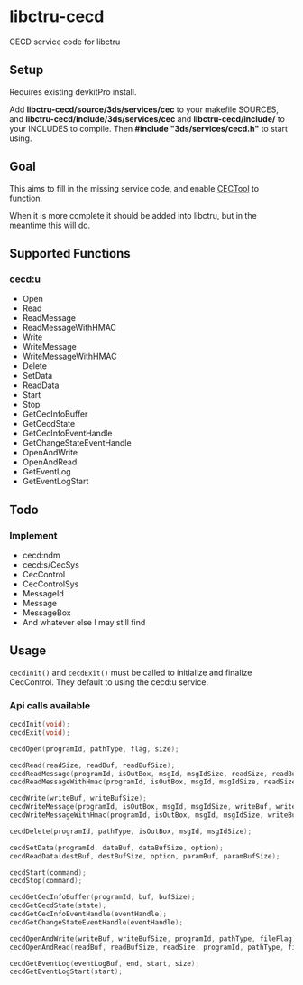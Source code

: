 # libctru-cecd
CECD service code for libctru

## Setup
Requires existing devkitPro install.

Add **libctru-cecd/source/3ds/services/cec** to your makefile SOURCES, and **libctru-cecd/include/3ds/services/cec** and **libctru-cecd/include/** to your INCLUDES to compile. Then **#include "3ds/services/cecd.h"** to start using.

## Goal
This aims to fill in the missing service code, and enable [CECTool](https://github.com/NarcolepticK/CECTool) to function.

When it is more complete it should be added into libctru, but in the meantime this will do.

## Supported Functions
### **cecd:u**
- Open
- Read
- ReadMessage
- ReadMessageWithHMAC
- Write
- WriteMessage
- WriteMessageWithHMAC
- Delete
- SetData
- ReadData
- Start
- Stop
- GetCecInfoBuffer
- GetCecdState
- GetCecInfoEventHandle
- GetChangeStateEventHandle
- OpenAndWrite
- OpenAndRead
- GetEventLog
- GetEventLogStart

## Todo
### Implement
- cecd:ndm
- cecd:s/CecSys
- CecControl
- CecControlSys
- MessageId
- Message
- MessageBox
- And whatever else I may still find

## Usage
`cecdInit()` and `cecdExit()` must be called to initialize and finalize CecControl. They default to using the cecd:u service.

### Api calls available
```C
cecdInit(void);
cecdExit(void);

cecdOpen(programId, pathType, flag, size);

cecdRead(readSize, readBuf, readBufSize);
cecdReadMessage(programId, isOutBox, msgId, msgIdSize, readSize, readBuf, readBufSize);
cecdReadMessageWithHmac(programId, isOutBox, msgId, msgIdSize, readSize, readBuf, readBufSize, hmacKey);

cecdWrite(writeBuf, writeBufSize);
cecdWriteMessage(programId, isOutBox, msgId, msgIdSize, writeBuf, writeBufSize);
cecdWriteMessageWithHmac(programId, isOutBox, msgId, msgIdSize, writeBuf, writeBufSize, hmacKey);

cecdDelete(programId, pathType, isOutBox, msgId, msgIdSize);

cecdSetData(programId, dataBuf, dataBufSize, option);
cecdReadData(destBuf, destBufSize, option, paramBuf, paramBufSize);

cecdStart(command);
cecdStop(command);

cecdGetCecInfoBuffer(programId, buf, bufSize);
cecdGetCecdState(state);
cecdGetCecInfoEventHandle(eventHandle);
cecdGetChangeStateEventHandle(eventHandle);

cecdOpenAndWrite(writeBuf, writeBufSize, programId, pathType, fileFlag);
cecdOpenAndRead(readBuf, readBufSize, readSize, programId, pathType, fileFlag);

cecdGetEventLog(eventLogBuf, end, start, size);
cecdGetEventLogStart(start);
```
